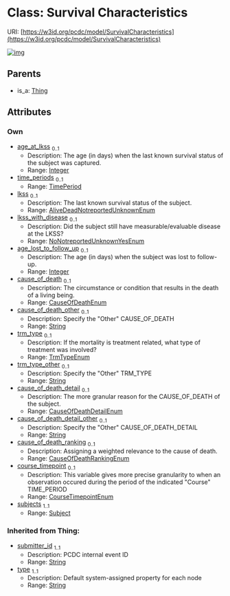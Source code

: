 
# Class: Survival Characteristics




URI: [https://w3id.org/pcdc/model/SurvivalCharacteristics](https://w3id.org/pcdc/model/SurvivalCharacteristics)


[![img](https://yuml.me/diagram/nofunky;dir:TB/class/[TimePeriod],[Thing],[Subject]<subjects%201..1-++[SurvivalCharacteristics&#124;age_at_lkss:integer%20%3F;lkss:AliveDeadNotreportedUnknownEnum%20%3F;lkss_with_disease:NoNotreportedUnknownYesEnum%20%3F;age_lost_to_follow_up:integer%20%3F;cause_of_death:CauseOfDeathEnum%20%3F;cause_of_death_other:string%20%3F;trm_type:TrmTypeEnum%20%3F;trm_type_other:string%20%3F;cause_of_death_detail:CauseOfDeathDetailEnum%20%3F;cause_of_death_detail_other:string%20%3F;cause_of_death_ranking:CauseOfDeathRankingEnum%20%3F;course_timepoint:CourseTimepointEnum%20%3F;submitter_id(i):string;type(i):string],[TimePeriod]<time_periods%200..1-++[SurvivalCharacteristics],[Thing]^-[SurvivalCharacteristics],[Subject])](https://yuml.me/diagram/nofunky;dir:TB/class/[TimePeriod],[Thing],[Subject]<subjects%201..1-++[SurvivalCharacteristics&#124;age_at_lkss:integer%20%3F;lkss:AliveDeadNotreportedUnknownEnum%20%3F;lkss_with_disease:NoNotreportedUnknownYesEnum%20%3F;age_lost_to_follow_up:integer%20%3F;cause_of_death:CauseOfDeathEnum%20%3F;cause_of_death_other:string%20%3F;trm_type:TrmTypeEnum%20%3F;trm_type_other:string%20%3F;cause_of_death_detail:CauseOfDeathDetailEnum%20%3F;cause_of_death_detail_other:string%20%3F;cause_of_death_ranking:CauseOfDeathRankingEnum%20%3F;course_timepoint:CourseTimepointEnum%20%3F;submitter_id(i):string;type(i):string],[TimePeriod]<time_periods%200..1-++[SurvivalCharacteristics],[Thing]^-[SurvivalCharacteristics],[Subject])

## Parents

 *  is_a: [Thing](Thing.md)

## Attributes


### Own

 * [age_at_lkss](age_at_lkss.md)  <sub>0..1</sub>
     * Description: The age (in days) when the last known survival status of the subject was captured.
     * Range: [Integer](types/Integer.md)
 * [time_periods](time_periods.md)  <sub>0..1</sub>
     * Range: [TimePeriod](TimePeriod.md)
 * [lkss](lkss.md)  <sub>0..1</sub>
     * Description: The last known survival status of the subject.
     * Range: [AliveDeadNotreportedUnknownEnum](AliveDeadNotreportedUnknownEnum.md)
 * [lkss_with_disease](lkss_with_disease.md)  <sub>0..1</sub>
     * Description: Did the subject still have measurable/evaluable disease at the LKSS?
     * Range: [NoNotreportedUnknownYesEnum](NoNotreportedUnknownYesEnum.md)
 * [age_lost_to_follow_up](age_lost_to_follow_up.md)  <sub>0..1</sub>
     * Description: The age (in days) when the subject was lost to follow-up.
     * Range: [Integer](types/Integer.md)
 * [cause_of_death](cause_of_death.md)  <sub>0..1</sub>
     * Description: The circumstance or condition that results in the death of a living being.
     * Range: [CauseOfDeathEnum](CauseOfDeathEnum.md)
 * [cause_of_death_other](cause_of_death_other.md)  <sub>0..1</sub>
     * Description: Specify the "Other" CAUSE_OF_DEATH
     * Range: [String](types/String.md)
 * [trm_type](trm_type.md)  <sub>0..1</sub>
     * Description: If the mortality is treatment related, what type of treatment was involved?
     * Range: [TrmTypeEnum](TrmTypeEnum.md)
 * [trm_type_other](trm_type_other.md)  <sub>0..1</sub>
     * Description: Specify the "Other" TRM_TYPE
     * Range: [String](types/String.md)
 * [cause_of_death_detail](cause_of_death_detail.md)  <sub>0..1</sub>
     * Description: The more granular reason for the CAUSE_OF_DEATH of the subject.
     * Range: [CauseOfDeathDetailEnum](CauseOfDeathDetailEnum.md)
 * [cause_of_death_detail_other](cause_of_death_detail_other.md)  <sub>0..1</sub>
     * Description: Specify the "Other" CAUSE_OF_DEATH_DETAIL
     * Range: [String](types/String.md)
 * [cause_of_death_ranking](cause_of_death_ranking.md)  <sub>0..1</sub>
     * Description: Assigning a weighted relevance to the cause of death.
     * Range: [CauseOfDeathRankingEnum](CauseOfDeathRankingEnum.md)
 * [course_timepoint](course_timepoint.md)  <sub>0..1</sub>
     * Description: This variable gives more precise granularity to when an observation occured during the period of the indicated "Course" TIME_PERIOD
     * Range: [CourseTimepointEnum](CourseTimepointEnum.md)
 * [subjects](subjects.md)  <sub>1..1</sub>
     * Range: [Subject](Subject.md)

### Inherited from Thing:

 * [submitter_id](submitter_id.md)  <sub>1..1</sub>
     * Description: PCDC internal event ID
     * Range: [String](types/String.md)
 * [type](type.md)  <sub>1..1</sub>
     * Description: Default system-assigned property for each node
     * Range: [String](types/String.md)
